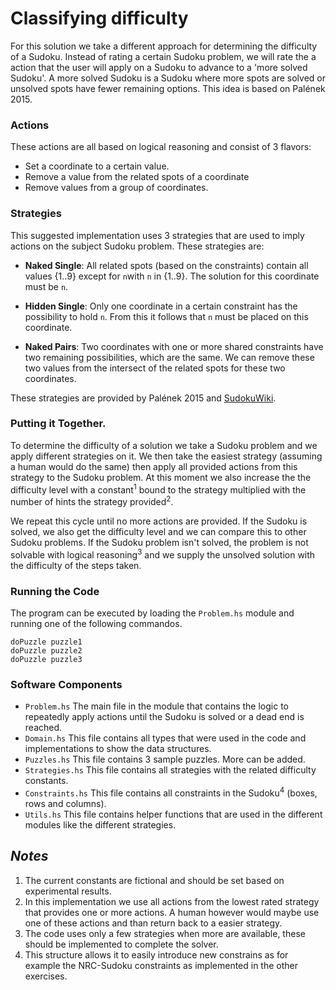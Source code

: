 # Classifying difficulty

For this solution we take a different approach for determining the difficulty of a Sudoku. Instead of rating a certain Sudoku problem, we will rate the a action that the user will apply on a Sudoku to advance to a 'more solved Sudoku'. A more solved Sudoku is a Sudoku where more spots are solved or unsolved spots have fewer remaining options. This idea is based on Palének 2015.

### Actions

These actions are all based on logical reasoning and consist of 3 flavors:

* Set a coordinate to a certain value.
* Remove a value from the related spots of a coordinate
* Remove values from a group of coordinates.

### Strategies

This suggested implementation uses 3 strategies that are used to imply actions on the subject Sudoku problem. These strategies are:

- **Naked Single**: All related spots (based on the constraints) contain all values {1..9} except for `n`with `n` in {1..9}. The solution for this coordinate must be `n`.

- **Hidden Single**: Only one coordinate in a certain constraint has the possibility to hold `n`. From this it follows that `n` must be placed on this coordinate.

- **Naked Pairs**: Two coordinates with one or more shared constraints have two remaining possibilities, which are the same. We can remove these two values from the intersect of the related spots for these two coordinates.

These strategies are provided by Palének 2015 and [SudokuWiki](http://www.Sudokuwiki.org/).

### Putting it Together.

To determine the difficulty of a solution we take a Sudoku problem and we apply different strategies on it. We then take the easiest strategy (assuming a human would do the same) then apply all provided actions from this strategy to the Sudoku problem. At this moment we also increase the the difficulty level with a constant<sup>1</sup> bound to the strategy multiplied with the number of hints the strategy provided<sup>2</sup>.

We repeat this cycle until no more actions are provided. If the Sudoku is solved, we also get the difficulty level and we can compare this to other Sudoku problems. If the Sudoku problem isn't solved, the problem is not solvable with logical reasoning<sup>3</sup> and we supply the unsolved solution with the difficulty of the steps taken.

### Running the Code

The program can be executed by loading the `Problem.hs` module and running one of the following commandos.

```
doPuzzle puzzle1
doPuzzle puzzle2
doPuzzle puzzle3
```

### Software Components

* `Problem.hs` The main file in the module that contains the logic to repeatedly apply actions until the Sudoku is solved or a dead end is reached.
* `Domain.hs` This file contains all types that were used in the code and implementations to show the data structures.
* `Puzzles.hs` This file contains 3 sample puzzles. More can be added.
* `Strategies.hs` This file contains all strategies with the related difficulty constants.
* `Constraints.hs` This file contains all constraints in the Sudoku<sup>4</sup> (boxes, rows and columns).
* `Utils.hs` This file contains helper functions that are used in the different modules like the different strategies.


## *Notes*

1. The current constants are fictional and should be set based on experimental results.
1. In this implementation we use all actions from the lowest rated strategy that provides one or more actions. A human however would maybe use one of these actions and than return back to a easier strategy.  
1. The code uses only a few strategies when more are available, these should be implemented to complete the solver.
1. This structure allows it to easily introduce new constrains as for example the NRC-Sudoku constraints as implemented in the other exercises.

